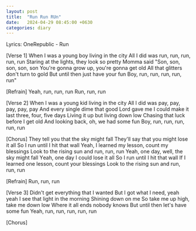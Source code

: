 ```yaml
---
layout: post
title:  "Run Run RUn"
date:   2024-04-29 08:45:00 +0630
categories: diary
---
```


Lyrics: OneRepublic - Run

[Verse 1]
When I was a young boy living in the city
All I did was run, run, run, run, run
Staring at the lights, they look so pretty
Momma said "Son, son, son, son, son
You're gonna grow up, you're gonna get old
All that glitters don't turn to gold
But until then just have your fun
Boy, run, run, run, run, run"

[Refrain]
Yeah, run, run, run
Run, run, run

[Verse 2]
When I was a young kid living in the city
All I did was pay, pay, pay, pay, pay
And every single dime that good Lord gave me
I could make it last three, four, five days
Living it up but living down low
Chasing that luck before I get old
And looking back, oh, we had some fun
Boy, run, run, run, run, run

[Chorus]
They tell you that the sky might fall
They'll say that you might lose it all
So I run until I hit that wall
Yeah, I learned my lesson, count my blessings
Look to the rising sun and run, run, run
Yeah, one day, well, the sky might fall
Yеah, one day I could lose it all
So I run until I hit that wall
If I learnеd one lesson, count your blessings
Look to the rising sun and run, run, run

[Refrain]
Run, run, run

[Verse 3]
Didn't get everything that I wanted
But I got what I need, yeah yeah
I see that light in the morning
Shining down on me
So take me up high, take me down low
Where it all ends nobody knows
But until then let's have some fun
Yeah, run, run, run, run, run

[Chorus]